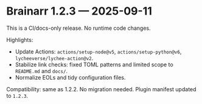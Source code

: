 # Brainarr 1.2.3 — 2025-09-11

This is a CI/docs-only release. No runtime code changes.

Highlights:

- Update Actions: `actions/setup-node@v5`, `actions/setup-python@v6`, `lycheeverse/lychee-action@v2`.
- Stabilize link checks: fixed TOML patterns and limited scope to `README.md` and `docs/`.
- Normalize EOLs and tidy configuration files.

Compatibility: same as 1.2.2. No migration needed. Plugin manifest updated to `1.2.3`.

